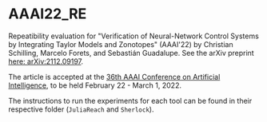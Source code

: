 # AAAI22_RE

Repeatibility evaluation for "Verification of Neural-Network Control Systems by Integrating Taylor Models and Zonotopes" (AAAI'22) by Christian Schilling, Marcelo Forets, and Sebastián Guadalupe. See the arXiv preprint [here: arXiv:2112.09197](https://arxiv.org/abs/2112.09197).

The article is accepted at the [36th AAAI Conference on Artificial Intelligence](https://aaai.org/Conferences/AAAI-22/), to be held February 22 - March 1, 2022.

The instructions to run the experiments for each tool can be found in their respective folder (`JuliaReach` and `Sherlock`).
